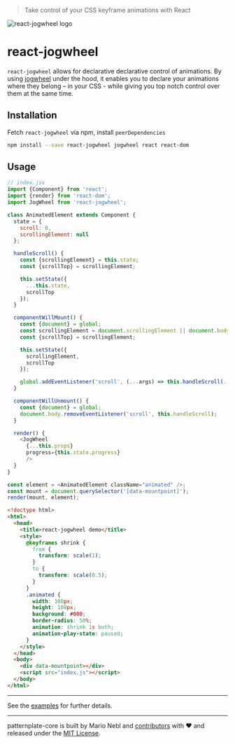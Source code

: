 > Take control of your CSS keyframe animations with React

![react-jogwheel logo](https://cdn.rawgit.com/marionebl/react-jogwheel/master/react-jogwheel-banner.svg)

# react-jogwheel

`react-jogwheel` allows for declarative declarative control of animations.
By using [jogwheel](/marionebl/jogwheel) under the hood,
it enables you to declare your animations where they belong
– in your CSS - while giving you top notch control over them
at the same time.

## Installation

Fetch `react-jogwheel` via npm, install `peerDependencies`

```bash
npm install --save react-jogwheel jogwheel react react-dom
```

## Usage

```javascript
// index.jsx
import {Component} from 'react';
import {render} from 'react-dom';
import JogWheel from 'react-jogwheel';

class AnimatedElement extends Component {
  state = {
    scroll: 0,
    scrollingElement: null
  };

  handleScroll() {
    const {scrollingElement} = this.state;
    const {scrollTop} = scrollingElement;

    this.setState({
      ...this.state,
      scrollTop
    });
  }

  componentWillMount() {
    const {document} = global;
    const scrollingElement = document.scrollingElement || document.body;
    const {scrollTop} = scrollingElement;

    this.setState({
      scrollingElement,
      scrollTop
    });

    global.addEventListener('scroll', (...args) => this.handleScroll(...args));
  }

  componentWillUnmount() {
    const {document} = global;
    document.body.removeEventListener('scroll', this.handleScroll);
  }

  render() {
    <JogWheel
      {...this.props}
      progress={this.state.progress}
      />
  }
}

const element = <AnimatedElement className="animated" />;
const mount = document.querySelector('[data-mountpoint]');
render(mount, element);
```

```html
<!doctype html>
<html>
  <head>
    <title>react-jogwheel demo</title>
    <style>
      @keyframes shrink {
        from {
          transform: scale(1);
        }
        to {
          transform: scale(0.5);
        }
      }
      .animated {
        width: 100px;
        height: 100px;
        background: #000;
        border-radius: 50%;
        animation: shrink 1s both;
        animation-play-state: paused;
      }
    </style>
  </head>
  <body>
    <div data-mountpoint></div>
    <script src="index.js"></script>
  </body>
</html>
```

---

See the [examples](./examples/) for further details.

---

patternplate-core is built by Mario Nebl and [contributors](./documentation/contributors.md)
with :heart: and released under the [MIT License](./license.md).

